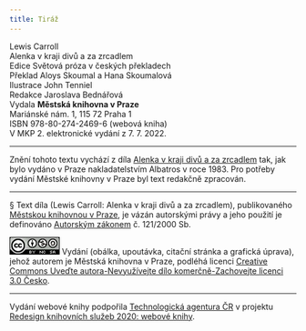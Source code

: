 ```yaml
---
title: Tiráž
---
```


Lewis Carroll  
Alenka v kraji divů a za zrcadlem  
Edice Světová próza v českých překladech  
Překlad Aloys Skoumal a Hana Skoumalová  
Ilustrace John Tenniel  
Redakce Jaroslava Bednářová  
Vydala **Městská knihovna v Praze**  
Mariánské nám. 1, 115 72 Praha 1  
ISBN 978-80-274-2469-6 (webová kniha)  
V MKP 2. elektronické vydání z 7. 7. 2022.

***

Znění tohoto textu vychází z díla [Alenka v kraji divů a za zrcadlem](https://search.mlp.cz/cz/titul/alenka-v-kraji-divu-a-za-zrcadlem/6143/) tak, jak bylo vydáno v Praze nakladatelstvím Albatros v roce 1983. Pro potřeby vydání Městské knihovny v Praze byl text redakčně zpracován.

***

§
Text díla (Lewis Carroll: Alenka v kraji divů a za zrcadlem), publikovaného [Městskou knihovnou v Praze](https://www.mlp.cz/cz/), je vázán autorskými právy a jeho použití je definováno [Autorským zákonem](https://www.mkcr.cz/predpisy-zakonu-709.html) č. 121/2000 Sb.

[![](./resources/image001.jpg)](http://creativecommons.org/licenses/by-nc-sa/3.0/cz/)
Vydání (obálka, upoutávka, citační stránka a grafická úprava), jehož autorem je Městská knihovna v Praze, podléhá licenci [Creative Commons Uveďte autora-Nevyužívejte dílo komerčně-Zachovejte licenci 3.0 Česko](https://creativecommons.org/licenses/by-nc-sa/3.0/cz/).

***

Vydání webové knihy podpořila [Technologická agentura ČR](https://www.tacr.cz/) v projektu [Redesign knihovních služeb 2020: webové knihy](https://starfos.tacr.cz/cs/project/TL04000391).